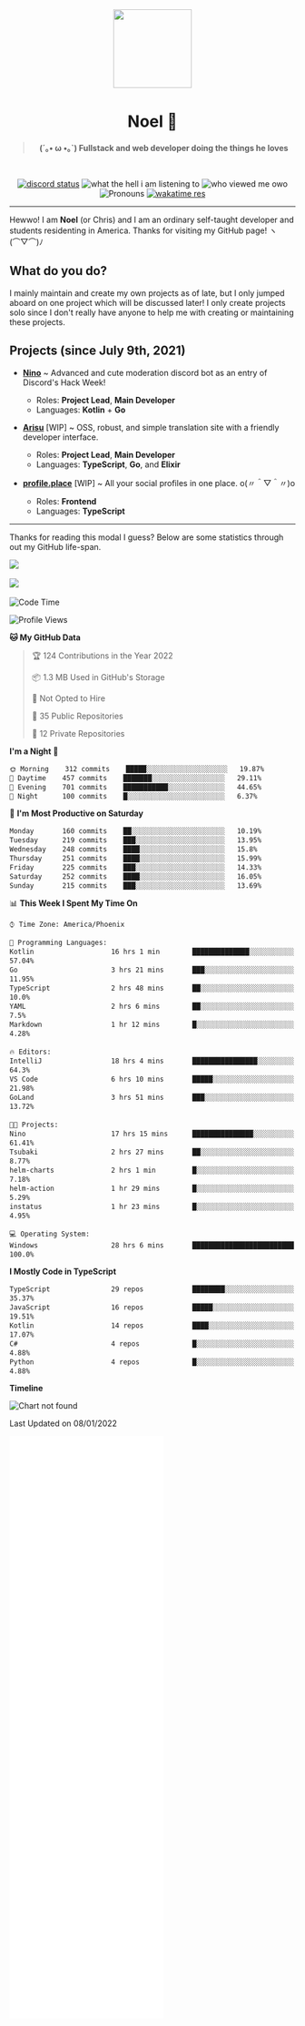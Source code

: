 <div align='center'>
  <div align='center'>
    <img
      src='https://cdn.floofy.dev/art/icons/icon_cinnamonserval.png'
      width='138'
      height='138'
    />
  </div>
  <h1>Noel 🐾</h1>
  <blockquote><strong>(´｡• ω •｡`) Fullstack and web developer doing the things he loves</strong></blockquote>

  <br />

  <a href='https://discord.com/users/280158289667555328' target='_blank'><img alt="discord status" src="https://dev.discordprofiles.me/badge/status/280158289667555328" /></a>
  <img alt="what the hell i am listening to" src="https://dev.discordprofiles.me/badge/spotify/280158289667555328" />
  <img alt="who viewed me owo" src="https://komarev.com/ghpvc/?username=auguwu" />
  <img alt='Pronouns' src='https://img.shields.io/endpoint?url=https://pronoundb.org/shields/6004d014406af11e4593a013' />
  <a href="https://wakatime.com/@auguwu" target='_blank'>
    <img alt='wakatime res' src='https://wakatime.com/badge/user/89736485-42ec-4c0f-a2f3-481db74514dc.svg' />
  </a>
</div>

<hr />

Hewwo! I am **Noel** (or Chris) and I am an ordinary self-taught developer and students residenting in America. Thanks for visiting my GitHub page! ヽ(⌒▽⌒)ﾉ

## What do you do?
I mainly maintain and create my own projects as of late, but I only jumped aboard on one project which will be discussed later! I only create projects
solo since I don't really have anyone to help me with creating or maintaining these projects.

## Projects (since July 9th, 2021)
- [**Nino**](https://nino.sh) ~ Advanced and cute moderation discord bot as an entry of Discord's Hack Week!
  - Roles: **Project Lead**, **Main Developer**
  - Languages: **Kotlin** + **Go**

- [**Arisu**](https://arisu.land) [WIP] ~ OSS, robust, and simple translation site with a friendly developer interface.
  - Roles: **Project Lead**, **Main Developer**
  - Languages: **TypeScript**, **Go**, and **Elixir**

- [**profile.place**](https://profile.place) [WIP] ~ All your social profiles in one place. o(〃＾▽＾〃)o
  - Roles: **Frontend**
  - Languages: **TypeScript**

---

Thanks for reading this modal I guess? Below are some statistics through out my GitHub life-span.

![](https://github-readme-stats.vercel.app/api?username=auguwu&count_private=true&show_icons=true&theme=gruvbox)

![](https://github-readme-stats.vercel.app/api/top-langs/?username=auguwu&layout=compact&theme=gruvbox)

<!--START_SECTION:waka-->
![Code Time](http://img.shields.io/badge/Code%20Time-2%2C603%20hrs%2029%20mins-blue)

![Profile Views](http://img.shields.io/badge/Profile%20Views-55-blue)

**🐱 My GitHub Data** 

> 🏆 124 Contributions in the Year 2022
 > 
> 📦 1.3 MB Used in GitHub's Storage 
 > 
> 🚫 Not Opted to Hire
 > 
> 📜 35 Public Repositories 
 > 
> 🔑 12 Private Repositories  
 > 
**I'm a Night 🦉** 

```text
🌞 Morning    312 commits    █████░░░░░░░░░░░░░░░░░░░░   19.87% 
🌆 Daytime    457 commits    ███████░░░░░░░░░░░░░░░░░░   29.11% 
🌃 Evening    701 commits    ███████████░░░░░░░░░░░░░░   44.65% 
🌙 Night      100 commits    █░░░░░░░░░░░░░░░░░░░░░░░░   6.37%

```
📅 **I'm Most Productive on Saturday** 

```text
Monday       160 commits    ██░░░░░░░░░░░░░░░░░░░░░░░   10.19% 
Tuesday      219 commits    ███░░░░░░░░░░░░░░░░░░░░░░   13.95% 
Wednesday    248 commits    ████░░░░░░░░░░░░░░░░░░░░░   15.8% 
Thursday     251 commits    ████░░░░░░░░░░░░░░░░░░░░░   15.99% 
Friday       225 commits    ███░░░░░░░░░░░░░░░░░░░░░░   14.33% 
Saturday     252 commits    ████░░░░░░░░░░░░░░░░░░░░░   16.05% 
Sunday       215 commits    ███░░░░░░░░░░░░░░░░░░░░░░   13.69%

```


📊 **This Week I Spent My Time On** 

```text
⌚︎ Time Zone: America/Phoenix

💬 Programming Languages: 
Kotlin                   16 hrs 1 min        ██████████████░░░░░░░░░░░   57.04% 
Go                       3 hrs 21 mins       ███░░░░░░░░░░░░░░░░░░░░░░   11.95% 
TypeScript               2 hrs 48 mins       ██░░░░░░░░░░░░░░░░░░░░░░░   10.0% 
YAML                     2 hrs 6 mins        ██░░░░░░░░░░░░░░░░░░░░░░░   7.5% 
Markdown                 1 hr 12 mins        █░░░░░░░░░░░░░░░░░░░░░░░░   4.28%

🔥 Editors: 
IntelliJ                 18 hrs 4 mins       ████████████████░░░░░░░░░   64.3% 
VS Code                  6 hrs 10 mins       █████░░░░░░░░░░░░░░░░░░░░   21.98% 
GoLand                   3 hrs 51 mins       ███░░░░░░░░░░░░░░░░░░░░░░   13.72%

🐱‍💻 Projects: 
Nino                     17 hrs 15 mins      ███████████████░░░░░░░░░░   61.41% 
Tsubaki                  2 hrs 27 mins       ██░░░░░░░░░░░░░░░░░░░░░░░   8.77% 
helm-charts              2 hrs 1 min         █░░░░░░░░░░░░░░░░░░░░░░░░   7.18% 
helm-action              1 hr 29 mins        █░░░░░░░░░░░░░░░░░░░░░░░░   5.29% 
instatus                 1 hr 23 mins        █░░░░░░░░░░░░░░░░░░░░░░░░   4.95%

💻 Operating System: 
Windows                  28 hrs 6 mins       █████████████████████████   100.0%

```

**I Mostly Code in TypeScript** 

```text
TypeScript               29 repos            ████████░░░░░░░░░░░░░░░░░   35.37% 
JavaScript               16 repos            █████░░░░░░░░░░░░░░░░░░░░   19.51% 
Kotlin                   14 repos            ████░░░░░░░░░░░░░░░░░░░░░   17.07% 
C#                       4 repos             █░░░░░░░░░░░░░░░░░░░░░░░░   4.88% 
Python                   4 repos             █░░░░░░░░░░░░░░░░░░░░░░░░   4.88%

```


**Timeline**

![Chart not found](https://raw.githubusercontent.com/auguwu/auguwu/master/charts/bar_graph.png) 


 Last Updated on 08/01/2022
<!--END_SECTION:waka-->

![](./github-metrics.svg)
